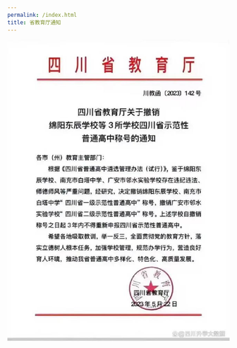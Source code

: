 ```yaml
---
permalink: /index.html
title: 省教育厅通知
---
```

![四川省五类名校，你值得拥有](/d6ca7bcb0a46f21fcadfbfcc3513526c0d33ae0e.jpeg)